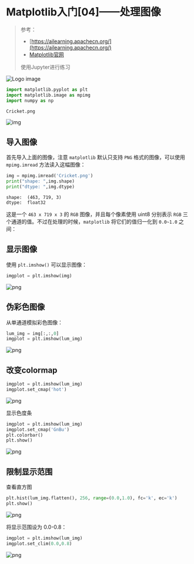 # Matplotlib入门[04]——处理图像

> 参考：
>
> + [https://ailearning.apachecn.org/](https://ailearning.apachecn.org/)
> + [Matplotlib官网](https://matplotlib.org/)
>
> 使用Jupyter进行练习

![Logo image](https://matplotlib.org/stable/_static/images/logo2.svg)


```python
import matplotlib.pyplot as plt
import matplotlib.image as mpimg
import numpy as np
```

`Cricket.png`

![img](https://note-image-1307786938.cos.ap-beijing.myqcloud.com/typora/u=707601170,17353590&fm=253&app=138&size=w931&n=0&f=JPEG&fmt=auto)

## 导入图像

首先导入上面的图像，注意 `matplotlib` 默认只支持 `PNG` 格式的图像，可以使用 `mpimg.imread` 方法读入这幅图像：


```python
img = mpimg.imread('Cricket.png')
print("shape: ",img.shape)
print("dtype: ",img.dtype)
```

    shape:  (463, 719, 3)
    dtype:  float32
    

这是一个 `463 x 719 x 3` 的 `RGB` 图像，并且每个像素使用 uint8 分别表示 `RGB` 三个通道的值。不过在处理的时候，`matplotlib` 将它们的值归一化到 `0.0~1.0` 之间：

## 显示图像

使用 `plt.imshow()` 可以显示图像：



```python
imgplot = plt.imshow(img)
```


    
![png](04%E5%9B%BE%E5%83%8F%E5%9F%BA%E7%A1%80_files/04%E5%9B%BE%E5%83%8F%E5%9F%BA%E7%A1%80_10_0.png)
    


## 伪彩色图像

从单通道模拟彩色图像：


```python
lum_img = img[:,:,0]
imgplot = plt.imshow(lum_img)
```


    
![png](04%E5%9B%BE%E5%83%8F%E5%9F%BA%E7%A1%80_files/04%E5%9B%BE%E5%83%8F%E5%9F%BA%E7%A1%80_13_0.png)
    


## 改变colormap


```python
imgplot = plt.imshow(lum_img)
imgplot.set_cmap('hot')

```


    
![png](04%E5%9B%BE%E5%83%8F%E5%9F%BA%E7%A1%80_files/04%E5%9B%BE%E5%83%8F%E5%9F%BA%E7%A1%80_15_0.png)
    


显示色度条


```python
imgplot = plt.imshow(lum_img)
imgplot.set_cmap('GnBu')
plt.colorbar()
plt.show()
```


    
![png](04%E5%9B%BE%E5%83%8F%E5%9F%BA%E7%A1%80_files/04%E5%9B%BE%E5%83%8F%E5%9F%BA%E7%A1%80_17_0.png)
    


## 限制显示范围

查看直方图


```python
plt.hist(lum_img.flatten(), 256, range=(0.0,1.0), fc='k', ec='k')
plt.show()
```


    
![png](04%E5%9B%BE%E5%83%8F%E5%9F%BA%E7%A1%80_files/04%E5%9B%BE%E5%83%8F%E5%9F%BA%E7%A1%80_20_0.png)
    


将显示范围设为 0.0-0.8：


```python
imgplot = plt.imshow(lum_img)
imgplot.set_clim(0.0,0.8)
```


    
![png](04%E5%9B%BE%E5%83%8F%E5%9F%BA%E7%A1%80_files/04%E5%9B%BE%E5%83%8F%E5%9F%BA%E7%A1%80_22_0.png)
    

